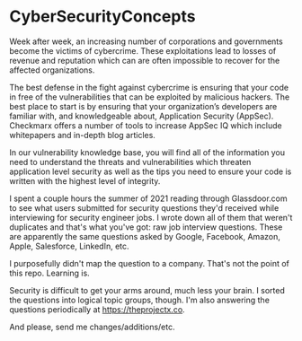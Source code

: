 # CyberSecurityConcepts

Week after week, an increasing number of corporations and governments become the victims of cybercrime. These exploitations lead to losses of revenue and reputation which can are often impossible to recover for the affected organizations.

The best defense in the fight against cybercrime is ensuring that your code in free of the vulnerabilities that can be exploited by malicious hackers. The best place to start is by ensuring that your organization’s developers are familiar with, and knowledgeable about, Application Security (AppSec). Checkmarx offers a number of tools to increase AppSec IQ which include whitepapers and in-depth blog articles.

In our vulnerability knowledge base, you will find all of the information you need to understand the threats and vulnerabilities which threaten application level security as well as the tips you need to ensure your code is written with the highest level of integrity.

I spent a couple hours the summer of 2021 reading through Glassdoor.com to see what users submitted for security questions they'd received while interviewing for security engineer jobs. I wrote down all of them that weren't duplicates and that's what you've got: raw job interview questions. These are apparently the same questions asked by Google, Facebook, Amazon, Apple, Salesforce, LinkedIn, etc.

I purposefully didn't map the question to a company. That's not the point of this repo. Learning is.

Security is difficult to get your arms around, much less your brain. I sorted the questions into logical topic groups, though. I'm also answering the questions periodically at https://theprojectx.co.

And please, send me changes/additions/etc.

